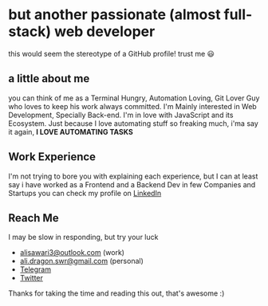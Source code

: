 # but another passionate (almost full-stack) web developer 

this would seem the stereotype of a GitHub profile! trust me :smiley: 

## a little about me

you can think of me as a Terminal Hungry, Automation Loving, Git Lover Guy who loves to keep his work always committed. I'm Mainly interested in Web Development, Specially Back-end. I'm in love with JavaScript and its Ecosystem. Just because I love automating stuff so freaking much, i'ma say it again, **I LOVE AUTOMATING TASKS**

## Work Experience

I'm not trying to bore you with explaining each experience, but I can at least say i have worked as a Frontend and a Backend Dev in few Companies and Startups
you can check my profile on [LinkedIn](https://www.linkedin.com/in/andrew-sawari-52a57118b/)

## Reach Me
I may be slow in responding, but try your luck
- alisawari3@outlook.com (work)
- ali.dragon.swr@gmail.com (personal)
- [Telegram](https://t.me/mrgh0st)
- [Twitter](https://twitter.com/ali_sawari24)

Thanks for taking the time and reading this out, that's awesome :)
